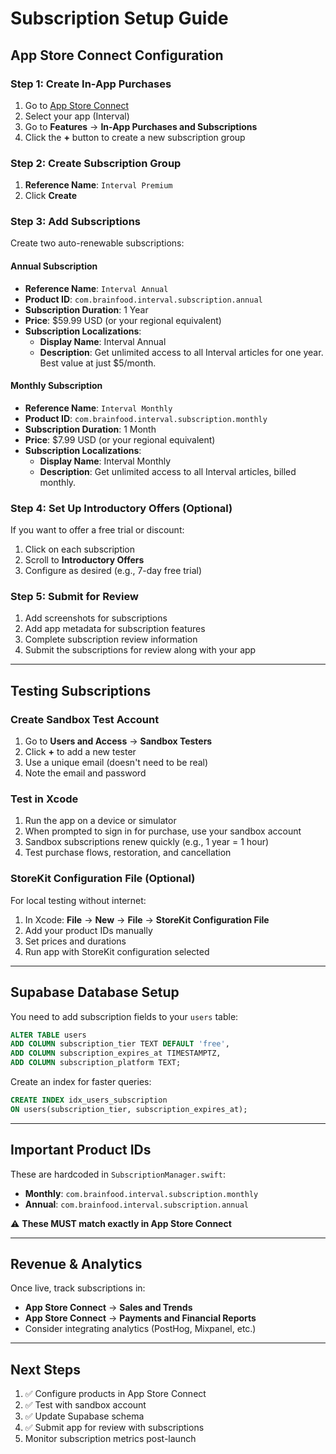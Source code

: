 # Subscription Setup Guide

## App Store Connect Configuration

### Step 1: Create In-App Purchases

1. Go to [App Store Connect](https://appstoreconnect.apple.com)
2. Select your app (Interval)
3. Go to **Features** → **In-App Purchases and Subscriptions**
4. Click the **+** button to create a new subscription group

### Step 2: Create Subscription Group

1. **Reference Name**: `Interval Premium`
2. Click **Create**

### Step 3: Add Subscriptions

Create two auto-renewable subscriptions:

#### Annual Subscription
- **Reference Name**: `Interval Annual`
- **Product ID**: `com.brainfood.interval.subscription.annual`
- **Subscription Duration**: 1 Year
- **Price**: $59.99 USD (or your regional equivalent)
- **Subscription Localizations**:
  - **Display Name**: Interval Annual
  - **Description**: Get unlimited access to all Interval articles for one year. Best value at just $5/month.

#### Monthly Subscription
- **Reference Name**: `Interval Monthly`  
- **Product ID**: `com.brainfood.interval.subscription.monthly`
- **Subscription Duration**: 1 Month
- **Price**: $7.99 USD (or your regional equivalent)
- **Subscription Localizations**:
  - **Display Name**: Interval Monthly
  - **Description**: Get unlimited access to all Interval articles, billed monthly.

### Step 4: Set Up Introductory Offers (Optional)

If you want to offer a free trial or discount:
1. Click on each subscription
2. Scroll to **Introductory Offers**
3. Configure as desired (e.g., 7-day free trial)

### Step 5: Submit for Review

1. Add screenshots for subscriptions
2. Add app metadata for subscription features
3. Complete subscription review information
4. Submit the subscriptions for review along with your app

---

## Testing Subscriptions

### Create Sandbox Test Account

1. Go to **Users and Access** → **Sandbox Testers**
2. Click **+** to add a new tester
3. Use a unique email (doesn't need to be real)
4. Note the email and password

### Test in Xcode

1. Run the app on a device or simulator
2. When prompted to sign in for purchase, use your sandbox account
3. Sandbox subscriptions renew quickly (e.g., 1 year = 1 hour)
4. Test purchase flows, restoration, and cancellation

### StoreKit Configuration File (Optional)

For local testing without internet:
1. In Xcode: **File** → **New** → **File** → **StoreKit Configuration File**
2. Add your product IDs manually
3. Set prices and durations
4. Run app with StoreKit configuration selected

---

## Supabase Database Setup

You need to add subscription fields to your `users` table:

```sql
ALTER TABLE users 
ADD COLUMN subscription_tier TEXT DEFAULT 'free',
ADD COLUMN subscription_expires_at TIMESTAMPTZ,
ADD COLUMN subscription_platform TEXT;
```

Create an index for faster queries:

```sql
CREATE INDEX idx_users_subscription 
ON users(subscription_tier, subscription_expires_at);
```

---

## Important Product IDs

These are hardcoded in `SubscriptionManager.swift`:

- **Monthly**: `com.brainfood.interval.subscription.monthly`
- **Annual**: `com.brainfood.interval.subscription.annual`

⚠️ **These MUST match exactly in App Store Connect**

---

## Revenue & Analytics

Once live, track subscriptions in:
- **App Store Connect** → **Sales and Trends**
- **App Store Connect** → **Payments and Financial Reports**
- Consider integrating analytics (PostHog, Mixpanel, etc.)

---

## Next Steps

1. ✅ Configure products in App Store Connect
2. ✅ Test with sandbox account
3. ✅ Update Supabase schema
4. ✅ Submit app for review with subscriptions
5. Monitor subscription metrics post-launch
